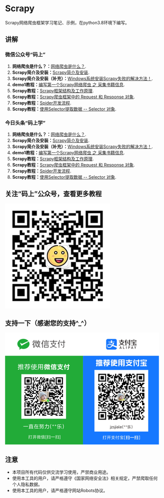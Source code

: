 # Scrapy
Scrapy网络爬虫框架学习笔记、示例，在python3.8环境下编写。



## 讲解

### 微信公众号“码上”
1. **网络爬虫是什么？：**[网络爬虫是什么？](https://mp.weixin.qq.com/s/NCVU677bwSSDTZo-_JFZkg).
2. **Scrapy简介及安装：**[Scrapy简介及安装](https://mp.weixin.qq.com/s/HTog5FclgVP8fqZhGdZg3Q).
3. **Scrapy简介及安装（补充）：**[Windows系统安装Scrapy失败的解决方法！](https://mp.weixin.qq.com/s/5vJ2o0ihTZBxqy3cHZ9ocg).
4. **demo1教程：**[编写第一个Scrapy网络爬虫 之 采集书籍信息](https://mp.weixin.qq.com/s/ibkjbFk1Xi7AKvhr9tg6Qg).
5. **Scrapy教程：**[Scrapy框架结构及工作原理](https://mp.weixin.qq.com/s/sXtY5fdspZ0ksUElpopH2A).
6. **Scrapy教程：**[Scrapy爬虫框架中的 Request 和 Response 对象](https://mp.weixin.qq.com/s/IC2eJBEUkW3gr8bjINaH3g).
7. **Scrapy教程：**[Spider开发流程](https://mp.weixin.qq.com/s/FDLV5KiBmX25b7fwINUJNQ).
8. **Scrapy教程：**[使用Selector提取数据 -- Selector 对象](https://mp.weixin.qq.com/s/DkwzTTYtXj0gF7FEK-ww6g).


### 今日头条“码上学”
1. **网络爬虫是什么？：**[网络爬虫是什么？](https://www.toutiao.com/i6905303966012211725/).
2. **Scrapy简介及安装：**[Scrapy简介及安装](https://www.toutiao.com/i6905304485355323915/).
3. **Scrapy简介及安装（补充）：**[Windows系统安装Scrapy失败的解决方法！](https://www.toutiao.com/i6905316330849747460/).
4. **demo1教程：**[编写第一个Scrapy网络爬虫 之 采集书籍信息](https://www.toutiao.com/i6905315675930345996/).
5. **Scrapy教程：**[Scrapy框架结构及工作原理](https://www.toutiao.com/i6905932561558913548/).
6. **Scrapy教程：**[Scrapy爬虫框架中的 Request 和 Response 对象](https://www.toutiao.com/i6905995339287822859/).
7. **Scrapy教程：**[Spider开发流程](https://www.toutiao.com/i6906040146215453197/).
8. **Scrapy教程：**[使用Selector提取数据 -- Selector 对象](https://www.toutiao.com/i6906650918599623172/).



## 关注“码上”公众号，查看更多教程
![关注“码上”公众号，查看更多教程](images/mashang.jpg)


## 支持一下（感谢您的支持^_^）
![感谢您的支持^_^](images/pay.png)


## 注意
+ 本项目所有代码仅供交流学习使用，严禁商业用途。
+ 使用本工具的用户，请严格遵守《国家网络安全法》相关规定，严禁爬取任何个人隐私数据。
+ 使用本工具的用户，请严格遵守网站Robots协议。


